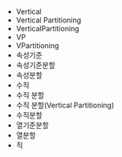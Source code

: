 ﻿- Vertical
- Vertical Partitioning
- VerticalPartitioning
- VP
- VPartitioning
- 속성기준
- 속성기준분할
- 속성분할
- 수직
- 수직 분할
- 수직 분할(Vertical Partitioning)
- 수직분할
- 열기준분할
- 열분할
- 직
